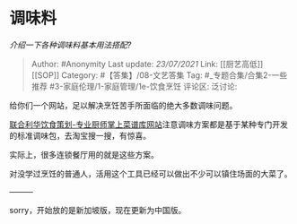 # 调味料
*介绍一下各种调味料基本用法搭配?*

> Author: #Anonymity
> Last update: *23/07/2021*
> Link: [[厨艺高低]] [[SOP]]
> Category: #【答集】/08-文艺答集
> Tag: #_专题合集/合集2-一些推荐 #3-家庭伦理/1-家庭管理/1e-饮食烹饪
> 评论区:
> 泛讨论:

给你们一个网站，足以解决烹饪苦手所面临的绝大多数调味问题。

[联合利华饮食策划-专业厨师掌上菜谱库网站](https://link.zhihu.com/?target=https%3A//www.unileverfoodsolutions.com.cn)注意调味方案都是基于某种专门开发的标准调味包，去淘宝搜一搜，有惊喜。

实际上，很多连锁餐厅用的就是这些方案。

对没学过烹饪的普通人，活用这个工具已经可以做出不少可以镇住场面的大菜了。

———

sorry，开始放的是新加坡版，现在更新为中国版。
